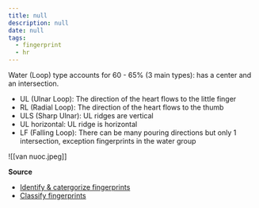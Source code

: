 ```yaml
---
title: null
description: null
date: null
tags:
  - fingerprint
  - hr
---
```


Water (Loop) type accounts for 60 - 65% (3 main types): has a center and an intersection.

- UL (Ulnar Loop): The direction of the heart flows to the little finger
- RL (Radial Loop): The direction of the heart flows to the thumb
- ULS (Sharp Ulnar): UL ridges are vertical
- UL horizontal: UL ridge is horizontal
- LF (Falling Loop): There can be many pouring directions but only 1 intersection, exception fingerprints in the water group

![[van nuoc.jpeg]]

**Source**

- [Identify & catergorize fingerprints](https://lindanga.com/nhan-dien-phan-loai-dau-van-tay/)
- [Classify fingerprints](https://www.youtube.com/watch?v=D-vJ7jylkf8)
